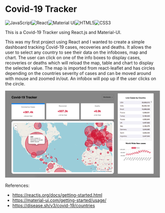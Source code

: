 # Covid-19 Tracker
<img alt="JavaScript" src="https://img.shields.io/badge/javascript-%23323330.svg?style=for-the-badge&logo=javascript&logoColor=%23F7DF1E"/><img alt="React" src="https://img.shields.io/badge/react-%2320232a.svg?style=for-the-badge&logo=react&logoColor=%2361DAFB"/><img alt="Material UI" src="https://img.shields.io/badge/materialui-%230081CB.svg?style=for-the-badge&logo=material-ui&logoColor=white"/><img alt="HTML5" src="https://img.shields.io/badge/html5-%23E34F26.svg?style=for-the-badge&logo=html5&logoColor=white"/><img alt="CSS3" src="https://img.shields.io/badge/css3-%231572B6.svg?style=for-the-badge&logo=css3&logoColor=white"/>

This is a Covid-19 Tracker using React.js and Material-UI.

This was my first project using React and I wanted to create a simple dashboard tracking Covid-19 cases, recoveries and deaths. It allows the user to select any country to see their data on the infoboxes, map and chart. The user can click on one of the info boxes to display cases, recoveries or deaths which will reload the map, table and chart to display the selected value. The map is imported from react-leaflet and has circles depending on the countries severity of cases and can be moved around with mouse and zoomed in/out. An infobox will pop up if the user clicks on the circle.


![Screenshot](covid19tracker.png)


References:
  * https://reactjs.org/docs/getting-started.html
  * https://material-ui.com/getting-started/usage/
  * https://disease.sh/v3/covid-19/countries
